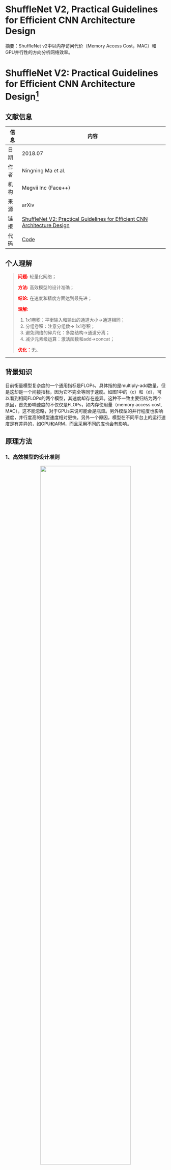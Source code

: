 # ShuffleNet V2, Practical Guidelines for Efficient CNN Architecture Design

摘要：ShuffleNet v2中以内存访问代价（Memory Access Cost，MAC）和GPU并行性的方向分析网络效率。
<!--more-->

# ShuffleNet V2: Practical Guidelines for Efficient CNN Architecture Design[^01]

## 文献信息

| 信息               | 内容                                                                                                           |
| ------------------ | ----------------------------------------------------------------------------------------------------------------- |
| 日期               | 2018.07                                                                                                       |
| 作者               | Ningning Ma et al.                                                                                                        |
| 机构               | Megvii Inc (Face++)                                                                                                          |
| 来源               | arXiv                                                                                                           |
| 链接               | [ShuffleNet V2: Practical Guidelines for Efficient CNN Architecture Design](https://arxiv.org/abs/1807.11164v1)                                                                                                        |
| 代码               | [Code]()                                                                                                          |

## 个人理解

>
><strong style="color:red;">问题:</strong> 轻量化网络；
>
><strong style="color:red;">方法:</strong> 高效模型的设计准确；
>
><strong style="color:red;">结论:</strong> 在速度和精度方面达到最先进；
>
><strong style="color:red;">理解:</strong> 
>
>1. 1x1卷积：平衡输入和输出的通道大小->通道相同；
>2. 分组卷积：注意分组数-> 1x1卷积；
>3. 避免网络的碎片化：多路结构->通道分离；
>4. 减少元素级运算：激活函数和add->concat；
>
><strong style="color:red;">优化：</strong>无。
---

## 背景知识

目前衡量模型复杂度的一个通用指标是FLOPs，具体指的是multiply-add数量，但是这却是一个间接指标，因为它不完全等同于速度。如图1中的（c）和（d），可以看到相同FLOPs的两个模型，其速度却存在差异。这种不一致主要归结为两个原因，首先影响速度的不仅仅是FLOPs，如内存使用量（memory access cost, MAC），这不能忽略，对于GPUs来说可能会是瓶颈。另外模型的并行程度也影响速度，并行度高的模型速度相对更快。另外一个原因，模型在不同平台上的运行速度是有差异的，如GPU和ARM，而且采用不同的库也会有影响。

## 原理方法

### 1、高效模型的设计准则

<div align=center>
    <img src=https://cloud-resources-data.oss-cn-chengdu.aliyuncs.com/blog/image-20220507152526713.png width=75% />
</div>


作者在特定的平台下研究ShuffleNetv1和MobileNetv2的运行时间，并结合理论与实验得到了4条实用的指导原则：

G1）：**同等通道大小最小化内存访问量**。

<div align=center>
    <img src=https://cloud-resources-data.oss-cn-chengdu.aliyuncs.com/blog/image-20220507202702420.png width=75% />
</div>

对于轻量级CNN网络，常采用深度可分割卷积（depthwise separable convolutions）和点卷积（pointwise convolution），其中1x1卷积复杂度最大。

输入Feature Map的尺寸是 $w \times h \times c_1$，输出Feature Map的尺寸为$w \times h \times c_2$。1x1卷积操作的FLOPs为 $F=h \times w \times c_1 \times c_2 \times 1 \times 1$。在计算这个卷积的过程中，输入Feature Map占用的内存大小是$whc_1$ ，输出Feature Map占用的内存是 $whc_2$ ，卷积核占用的内存是 $c_1c_2$，则：
$$
\begin{aligned}
MAC &= hw(c_1+c_2) + c_1c_2 \\
    &= \sqrt{(hw(c_1+c_2)) ^2} + \frac{B}{hw} \\
    &= \sqrt{(hw)^2(c_1+c_2) ^2} + \frac{B}{hw}	\\
    &\ge  \sqrt{(hw)^2 \times 4c_1c_2} + \frac{B}{hw} \\
    &= s\sqrt{hw \times (hwc_1c_2)} + \frac{B}{hw} \\
    &= 2 \sqrt{hwB} + \frac{B}{hw}
\end{aligned}
$$
其中，$B = hwc_1 c_2$。根据均值不等式，固定$B$时，MAC存在下限且$c_1=c_2$时上式取等号。也就是说当FLOPs确定的时候， $c_1=c_2$时模型的运行效率最高，因为此时的MAC最小。

G2）：**过量使用组卷积会增加MAC**。

<div align=center>
    <img src=https://cloud-resources-data.oss-cn-chengdu.aliyuncs.com/blog/image-20220507202846334.png width=75% />
</div>

在分组卷积中，FLOPs为 $F = hw\frac{c_1}{g} \frac{c_2}{g} g = \frac{hwc_1c_2}{g}$ ，其MAC的计算方式为：
$$
\begin{aligned}
MAC &= hw(c_1 +c_2) + \frac{c_1}{g} \frac{c_2}{g} g \\
    &=  hwc_1 + \frac{Bg}{c_1} + \frac{B}{hw}
\end{aligned}
$$

其中，$B=hwc_1c_2/g$，则MAC与$g$成正比；

G3）：**网络碎片化会降低并行度**，多路结构

<div align=center>
    <img src=https://cloud-resources-data.oss-cn-chengdu.aliyuncs.com/blog/image-20220507205309789.png width=75% />
</div>

一些网络如Inception，以及Auto ML自动产生的网络NASNET-A，它们倾向于采用“多路”结构，即存在一个lock中很多不同的小卷积或者pooling，这很容易造成网络碎片化，减低模型的并行度，相应速度会慢，这也可以通过实验得到证明。

G4）：**不能忽略元素级操作**

<div align=center>
    <img src=https://cloud-resources-data.oss-cn-chengdu.aliyuncs.com/blog/image-20220507205251913.png width=75% />
</div>

对于元素级（element-wise operators）比如ReLU和Add，虽然它们的FLOPs较小，但是却需要较大的MAC。这里实验发现如果将ResNet中残差单元中的ReLU和shortcut移除的话，速度有20%的提升。

### 2、ShuffleNet v2 单元结构

<div align=center>
    <img src=https://cloud-resources-data.oss-cn-chengdu.aliyuncs.com/blog/image-20220507152441689.png width=75% />
</div>

（a）普通ShuffleNet 单元；

（b）下采样ShuffleNet 单元；

（c）改进ShuffleNet 单元；

- 通道分离（Channel Split），即将$c$个输入Feature分成 $c-c'$和 $c'$ 两组，一般情况下$c'= \frac{c}{2}$ ，这种设计是为了尽量控制分支数，为了满足G3。
- 左侧是一个直接映射；
- 右侧的卷积中，1x1卷积并没有使用分组卷积，为了满足G2。
- 右侧的卷积中，一个输入通道数和输出通道数均相同的深度可分离卷积，为了满足G1。
- 合并的时候均是使用拼接操作，为了满足G4。
- 在堆叠ShuffleNet v2的时候，通道拼接，通道洗牌和通道分割可以合并成1个element-wise操作，也是为了满足G4。

（d）改进下采样ShuffleNet 单元：当需要降采样的时候，通过不进行通道分割的方式达到通道数量的加倍；

### 3、特征重用

ShuffleNet v2能够得到非常高的精度是因为它和DenseNet有着思想上非常一致的结构：强壮的特征重用（Feature Reuse）。在DenseNet中，作者大量使用的拼接操作直接将上一层的Feature Map原汁原味的传到下一个乃至下几个模块。而通道分离再拼接，左侧的直接映射和DenseNet的特征重用是非常相似的。

不同于DenseNet的整个Feature Map的直接映射，ShuffleNet v2只映射了一半。恰恰是这一点不同，是ShuffleNet v2有了和DenseNet的升级版CondenseNet相同的思想。在CondenseNet中，作者通过可视化DenseNet的特征重用和Feature Map的距离关系发现距离越近的Feature Map之间的特征重用越重要。ShuffleNet v2中第 i个和第 i+j个Feature Map的重用特征的数量是$\frac{c}{2^j}$。也就是距离越远，重用的特征越少。

### 4、ShuffleNet v2 网络结构

<div align=center>
    <img src=https://cloud-resources-data.oss-cn-chengdu.aliyuncs.com/blog/image-20220507153104836.png width=75% />
</div>

## 实验结果
<div align=center>
    <img src=https://cloud-resources-data.oss-cn-chengdu.aliyuncs.com/blog/image-20220507153127980.png width=75% />
    <img src=https://cloud-resources-data.oss-cn-chengdu.aliyuncs.com/blog/image-20220507153144423.png width=75% />
</div>


## 参考文献

[^01]: [大师兄-ShuffNet v1 和 ShuffleNet v2-知乎](https://zhuanlan.zhihu.com/p/51566209)
[^02]: [小小将-ShuffleNetV2：轻量级CNN网络中的桂冠-知乎](https://zhuanlan.zhihu.com/p/48261931)


